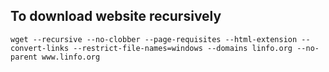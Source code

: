 ## To download website recursively 

```
wget --recursive --no-clobber --page-requisites --html-extension --convert-links --restrict-file-names=windows --domains linfo.org --no-parent www.linfo.org 
```

